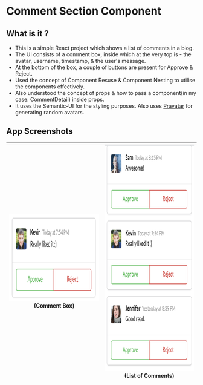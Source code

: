 # Comment Section Component

## What is it ?

* This is a simple React project which shows a list of comments in a blog.
* The UI consists of a comment box, inside which at the very top is - the avatar, username, timestamp, & the user's message. 
* At the bottom of the box, a couple of buttons are present for Approve & Reject. 
* Used the concept of Component Resuse & Component Nesting to utilise the components effectively.
* Also understood the concept of props & how to pass a component(in my case: CommentDetail) inside props.
* It uses the Semantic-UI for the styling purposes. Also uses [Pravatar](https://pravatar.cc) for generating random avatars.


## App Screenshots

 | <img src="Documentation/CommentBox.png" width="500" height="230"> (Comment Box) | <img src="Documentation/ListOfComments.png" width="450" height="600"> (List of Comments) |
 |:---:|:---:|
